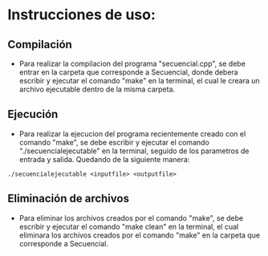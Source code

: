 # Instrucciones de uso:

## Compilación
* Para realizar la compilacion del programa "secuencial.cpp", se debe entrar en la carpeta que corresponde a Secuencial, donde debera escribir y ejecutar el comando "make" en la terminal, el cual le creara un archivo ejecutable dentro de la misma carpeta.

## Ejecución
* Para realizar la ejecucion del programa recientemente creado con el comando "make", se debe escribir y ejecutar el comando "./secuencialejecutable" en la terminal, seguido de los parametros de entrada y salida. Quedando de la siguiente manera:
```
./secuencialejecutable <inputfile> <outputfile>
```

## Eliminación de archivos
* Para eliminar los archivos creados por el comando "make", se debe escribir y ejecutar el comando "make clean" en la terminal, el cual eliminara los archivos creados por el comando "make" en la carpeta que corresponde a Secuencial.
